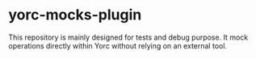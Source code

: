 # yorc-mocks-plugin
This repository is mainly designed for tests and debug purpose. It mock operations directly within Yorc without relying on an external tool.
